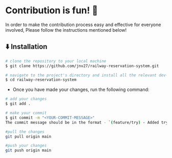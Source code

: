# Contribution is fun! :green_heart:

In order to make the contribution
process easy and effective for everyone involved, Please follow the instructions mentioned below!

## :arrow_down: Installation


```bash
# clone the repository to your local machine
$ git clone https://github.com/jnv27/railway-reservation-system.git

# navigate to the project's directory and install all the relevant dev-dependencies
$ cd railway-reservation-system
```

- Once you have made your changes, run the following command:

```bash
# add your changes
$ git add .

# make your commit
$ git commit -m "<YOUR-COMMIT-MESSAGE>"
The commit message should be in the format - `(feature/try) - Added try component`

#pull the changes
git pull origin main

#push your changes
git push origin main
```

